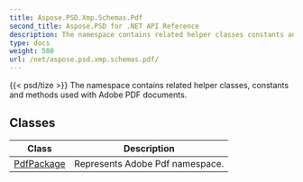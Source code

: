 ```yaml
---
title: Aspose.PSD.Xmp.Schemas.Pdf
second_title: Aspose.PSD for .NET API Reference
description: The namespace contains related helper classes constants and methods used with Adobe PDF documents
type: docs
weight: 580
url: /net/aspose.psd.xmp.schemas.pdf/
---
```

{{< psd/tize >}}
The namespace contains related helper classes, constants and methods used with Adobe PDF documents.

## Classes

| Class | Description |
| --- | --- |
| [PdfPackage](./pdfpackage/) | Represents Adobe Pdf namespace. |


